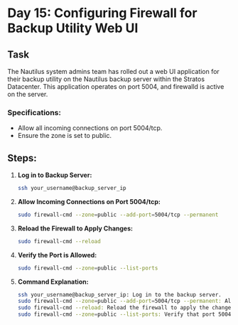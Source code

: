 # Day 15: Configuring Firewall for Backup Utility Web UI

## Task
The Nautilus system admins team has rolled out a web UI application for their backup utility on the Nautilus backup server within the Stratos Datacenter. This application operates on port 5004, and firewalld is active on the server.
### Specifications:
-   Allow all incoming connections on port 5004/tcp.
-   Ensure the zone is set to public.
## Steps:

1. **Log in to Backup Server:**
   ```sh
   ssh your_username@backup_server_ip
2.  **Allow Incoming Connections on Port 5004/tcp:**
	```sh
	sudo firewall-cmd --zone=public --add-port=5004/tcp --permanent
3. **Reload the Firewall to Apply Changes:**
	```sh
	sudo firewall-cmd --reload
4. **Verify the Port is Allowed:**
	```sh
	sudo firewall-cmd --zone=public --list-ports
7. **Command Explanation:**
	```sh
	ssh your_username@backup_server_ip: Log in to the backup server.
	sudo firewall-cmd --zone=public --add-port=5004/tcp --permanent: Allow incoming connections on port 5004/tcp within the public zone.
	sudo firewall-cmd --reload: Reload the firewall to apply the changes.
	sudo firewall-cmd --zone=public --list-ports: Verify that port 5004/tcp is allowed in the public zone.
